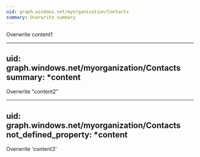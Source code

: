 ```yaml
---
uid: graph.windows.net/myorganization/Contacts
summary: Overwrite summary
---
```


Overwrite content1

---
uid: graph.windows.net/myorganization/Contacts
summary: *content
---

Overwrite "content2"

---
uid: graph.windows.net/myorganization/Contacts
not_defined_property: *content
---

Overwrite 'content3'